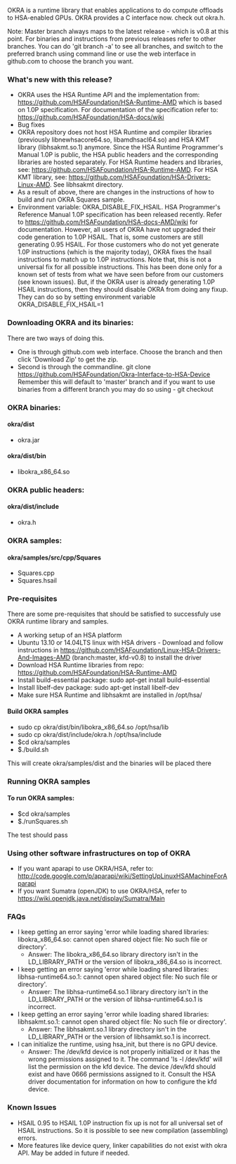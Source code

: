 OKRA is a runtime library that enables applications to do compute offloads to 
HSA-enabled GPUs. OKRA provides a C interface now. check out okra.h.

Note: Master branch always maps to the latest release - which is v0.8 at this point. For binaries and instructions from
previous releases refer to other branches. You can do 'git branch -a' to see all
branches, and switch to the preferred branch using command line  or use the web interface in github.com to choose the branch you want.

### What's new with this release?
- OKRA uses the HSA Runtime API and the implementation from: https://github.com/HSAFoundation/HSA-Runtime-AMD which is
based on 1.0P specification. For documentation of the specification refer to: https://github.com/HSAFoundation/HSA-docs/wiki
- Bug fixes
- OKRA repository does not host HSA Runtime and compiler libraries (previously libnewhsacore64.so, libamdhsacl64.so)
and HSA KMT library (libhsakmt.so.1) anymore. Since the HSA Runtime Programmer's Manual 1.0P is public, the HSA public headers
and the corresponding libraries are hosted separately. For HSA Runtime headers and libraries, see: https://github.com/HSAFoundation/HSA-Runtime-AMD.
For HSA KMT library, see: https://github.com/HSAFoundation/HSA-Drivers-Linux-AMD. See libhsakmt directory.
- As a result of above, there are changes in the instructions of how to build and run OKRA Squares sample.
- Environment variable: OKRA\_DISABLE\_FIX\_HSAIL. HSA Programmer's Reference Manual 1.0P specification has been released recently. Refer to
https://github.com/HSAFoundation/HSA-docs-AMD/wiki for documentation. However, all users of OKRA have not upgraded their code
generation to 1.0P HSAIL. That is, some customers are still generating 0.95 HSAIL. For those customers who do not yet generate 1.0P instructions (which is the majority today),
OKRA fixes the hsail instructions to match up to 1.0P instructions. Note that, this is not a universal fix for all possible instructions. This
has been done only for a known set of tests from what we have seen before from our customers (see known issues). But, if the OKRA user is already generating 1.0P HSAIL instructions,
then they should disable OKRA from doing any fixup. They can do so by setting environment variable OKRA\_DISABLE\_FIX\_HSAIL=1

### Downloading OKRA and its binaries:
There are two ways of doing this. 
* One is through github.com web interface. Choose the branch and then click 'Download Zip' to get the zip.
* Second is through the commandline. git clone https://github.com/HSAFoundation/Okra-Interface-to-HSA-Device
  Remember this will default to 'master' branch and if you want to use binaries from a different branch
  you may do so using - git checkout

### OKRA binaries:

#### okra/dist
* okra.jar

#### okra/dist/bin
* libokra\_x86\_64.so

### OKRA public headers:

#### okra/dist/include
* okra.h

### OKRA samples:

#### okra/samples/src/cpp/Squares
* Squares.cpp
* Squares.hsail

### Pre-requisites
There are some pre-requisites that should be satisfied to successfuly use OKRA 
runtime library and samples.
	
* A working setup of an HSA platform
* Ubuntu 13.10 or 14.04LTS linux with HSA drivers - Download and follow instructions in  https://github.com/HSAFoundation/Linux-HSA-Drivers-And-Images-AMD
  (branch:master, kfd-v0.8) to install the driver
* Download HSA Runtime libraries from repo: https://github.com/HSAFoundation/HSA-Runtime-AMD
* Install build-essential package: sudo apt-get install build-essential
* Install libelf-dev package: sudo apt-get install libelf-dev
* Make sure HSA Runtime and libhsakmt are installed in /opt/hsa/
#### Build OKRA samples
* sudo cp okra/dist/bin/libokra\_x86\_64.so /opt/hsa/lib
* sudo cp okra/dist/include/okra.h /opt/hsa/include
* $cd okra/samples
* $./build.sh

This will create okra/samples/dist and the binaries will be placed there

### Running OKRA samples

#### To run OKRA samples:
* $cd okra/samples
* $./runSquares.sh

The test should pass

### Using other software infrastructures on top of OKRA 

* If you want aparapi to use OKRA/HSA, refer to: http://code.google.com/p/aparapi/wiki/SettingUpLinuxHSAMachineForAparapi
* If you want Sumatra (openJDK) to use OKRA/HSA, refer to https://wiki.openjdk.java.net/display/Sumatra/Main

### FAQs

* I keep getting an error saying 'error while loading shared libraries: libokra\_x86\_64.so: cannot open shared object file: No such file or directory'. 
    * Answer: The libokra\_x86\_64.so library directory isn't in the LD\_LIBRARY\_PATH or the version of libokra\_x86\_64.so is incorrect.
* I keep getting an error saying 'error while loading shared libraries: libhsa-runtime64.so.1: cannot open shared object file: No such file or directory'. 
    * Answer: The libhsa-runtime64.so.1 library directory isn't in the LD\_LIBRARY\_PATH or the version of libhsa-runtime64.so.1 is incorrect.
* I keep getting an error saying 'error while loading shared libraries: libhsakmt.so.1: cannot open shared object file: No such file or directory'. 
    * Answer: The libhsakmt.so.1 library directory isn't in the LD\_LIBRARY\_PATH or the version of libhsamkt.so.1 is incorrect.
* I can initialize the runtime, using hsa\_init, but there is no GPU device. 
    * Answer: The /dev/kfd device is not properly initialized or it has the wrong permissions assigned to it. The command 'ls -l /dev/kfd' will list the permission 
  on the kfd device. The device /dev/kfd should exist and have 0666 permissions assigned to it. Consult the HSA driver documentation for information on how to configure the kfd device.

### Known Issues

* HSAIL 0.95 to HSAIL 1.0P instruction fix up is not for all universal set of HSAIL instructions. So it is possible to see new compilation (assembling) errors. 
* More features like device query, linker capabilities do not exist with okra API. May be added in future if needed.
